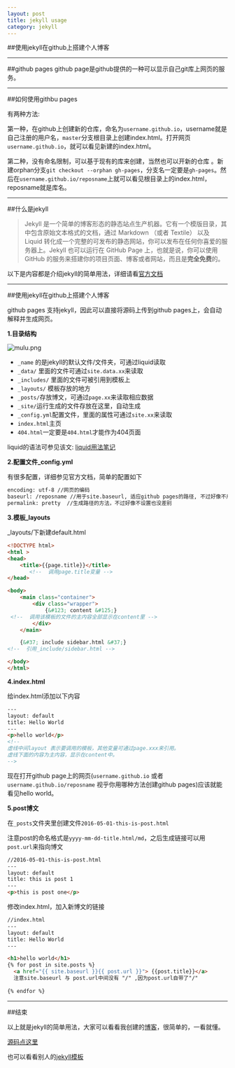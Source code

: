 ```yaml
---
layout: post
title: jekyll usage
category: jekyll
---
```

<style type="text/css">
	code.highlighter-rouge {
		background: #f0f0f0
	}
</style>
 	
	
##使用jekyll在github上搭建个人博客
<hr />


##github pages
github page是github提供的一种可以显示自己git库上网页的服务。

<hr />

##如何使用githbu pages

有两种方法:

第一种，在github上创建新的仓库，命名为`username.github.io`，username就是自己注册的用户名，`master`分支根目录上创建index.html。打开网页`username.github.io`，就可以看见新建的index.html。

第二种，没有命名限制，可以基于现有的库来创建，当然也可以开新的仓库 。新建orphan分支`git checkout --orphan gh-pages`，分支名一定要是`gh-pages`。然后在`username.github.io/reposname`上就可以看见根目录上的index.html，reposname就是库名。

<hr />

##什么是jekyll

>Jekyll 是一个简单的博客形态的静态站点生产机器。它有一个模版目录，其中包含原始文本格式的文档，通过 Markdown （或者 Textile） 以及 Liquid 转化成一个完整的可发布的静态网站，你可以发布在任何你喜爱的服务器上。Jekyll 也可以运行在 GitHub Page 上，也就是说，你可以使用 GitHub 的服务来搭建你的项目页面、博客或者网站，而且是**完全免费**的。

以下是内容都是介绍jekyll的简单用法，详细请看[官方文档](https://jekyllrb.com/)

<hr />

##使用jekyll在github上搭建个人博客

github pages 支持jekyll，因此可以直接将源码上传到github pages上，会自动解释并生成网页。

**1.目录结构**

![mulu.png]({{site.baseurl}}/assets/mulu.png)

- `_name` 的是jekyll的默认文件/文件夹，可通过liquid读取
- `_data/`  里面的文件可通过`site.data.xx`来读取
- `_includes/` 里面的文件可被引用到模板上
- `_layouts/` 模板存放的地方
- `_posts/`存放博文，可通过`page.xx`来读取相应数据
- `_site/`运行生成的文件存放在这里，自动生成
- `_config.yml`配置文件，里面的属性可通过`site.xx`来读取
- `index.html`主页
- `404.html`一定要是`404.html`才能作为404页面

liquid的语法可参见该文: [liquid用法笔记](http://blog.csdn.net/dont27/article/details/38097581)


**2.配置文件_config.yml**

有很多配置，详细参见官方文档，简单的配置如下

```html
encoding: utf-8 //网页的编码
baseurl: /reposname //用于site.baseurl, 适应github pages的路径, 不过好像不用这个，直接用相对路径可以。
permalink: pretty  //生成路径的方法，不过好像不设置也没差别
```

**3.模板_layouts**

_layouts/下新建default.html

```html
<!DOCTYPE html>
<html >
<head>
	<title>{{page.title}}</title>
       <!--  调用page.title变量 -->
</head>

<body>
	<main class="container">
		<div class="wrapper">
			{&#123; content &#125;}
 <!--  调用该模板的文件的主内容全部显示在content里 -->
		</div>
	</main>

	{&#37; include sidebar.html &#37;}
<!--  引用_include/sidebar.html -->

</body>
</html>
```

**4.index.html**

给index.html添加以下内容 

```html
---
layout: default
title: Hello World
---
<p>hello world</p>
<!-- 
虚线中间layout 表示要调用的模板，其他变量可通过page.xxx来引用。
虚线下面的内容为主内容，显示在content中。
-->
```

现在打开github page上的网页(`username.github.io` 或者 `username.github.io/reposname` 视乎你用哪种方法创建github pages)应该就能看见hello world。

**5.post博文**

在`_posts`文件夹里创建文件`2016-05-01-this-is-post.html`

注意post的命名格式是`yyyy-mm-dd-title.html/md`，之后生成链接可以用`post.url`来指向博文

```html
//2016-05-01-this-is-post.html
---
layout: default
title: this is post 1
---
<p>this is post one</p>
```

修改index.html，加入新博文的链接


```html
//index.html
---
layout: default
title: Hello World
---

<h1>hello world</h1>
{% for post in site.posts %}
  <a href="{{ site.baseurl }}{{ post.url }}"> {{post.title}}</a>
  注意site.baseurl 与 post.url中间没有 "/" ,因为post.url自带了"/"
  
{% endfor %}

```

<hr />

##结束

以上就是jekyll的简单用法，大家可以看看我创建的[博客](https://chenxxzhe.github.io/philoblog/dist)，很简单的，一看就懂。

[源码点这里](https://github.com/chenxxzhe/philoblog/tree/gh-pages/blogJekyll)

也可以看看别人的[jekyll模板](http://jekyllthemes.org/)